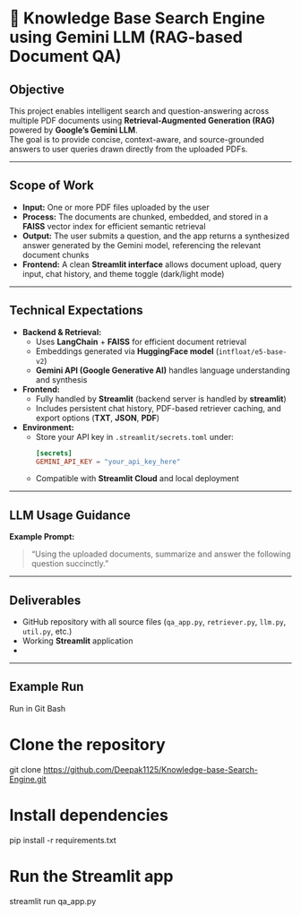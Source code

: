 # 🧠 Knowledge Base Search Engine using Gemini LLM (RAG-based Document QA)

## **Objective**
This project enables intelligent search and question-answering across multiple PDF documents using **Retrieval-Augmented Generation (RAG)** powered by **Google’s Gemini LLM**.  
The goal is to provide concise, context-aware, and source-grounded answers to user queries drawn directly from the uploaded PDFs.

---

## **Scope of Work**
- **Input:** One or more PDF files uploaded by the user  
- **Process:** The documents are chunked, embedded, and stored in a **FAISS** vector index for efficient semantic retrieval  
- **Output:** The user submits a question, and the app returns a synthesized answer generated by the Gemini model, referencing the relevant document chunks  
- **Frontend:** A clean **Streamlit interface** allows document upload, query input, chat history, and theme toggle (dark/light mode)

---

## **Technical Expectations**
- **Backend & Retrieval:**
  - Uses **LangChain** + **FAISS** for efficient document retrieval
  - Embeddings generated via **HuggingFace model** (`intfloat/e5-base-v2`)
  - **Gemini API (Google Generative AI)** handles language understanding and synthesis
- **Frontend:**
  - Fully handled by **Streamlit** (backend server is handled by **streamlit**)
  - Includes persistent chat history, PDF-based retriever caching, and export options (**TXT**, **JSON**, **PDF**)
- **Environment:**
  - Store your API key in `.streamlit/secrets.toml` under:
    ```toml
    [secrets]
    GEMINI_API_KEY = "your_api_key_here"
    ```
  - Compatible with **Streamlit Cloud** and local deployment

---

## **LLM Usage Guidance**
**Example Prompt:**
> “Using the uploaded documents, summarize and answer the following question succinctly.”

---

## **Deliverables**
- GitHub repository with all source files (`qa_app.py`, `retriever.py`, `llm.py`, `util.py`, etc.)
- Working **Streamlit** application
- 
---

## **Example Run**
Run in Git Bash
# Clone the repository
git clone https://github.com/Deepak1125/Knowledge-base-Search-Engine.git

# Install dependencies
pip install -r requirements.txt

# Run the Streamlit app
streamlit run qa_app.py
